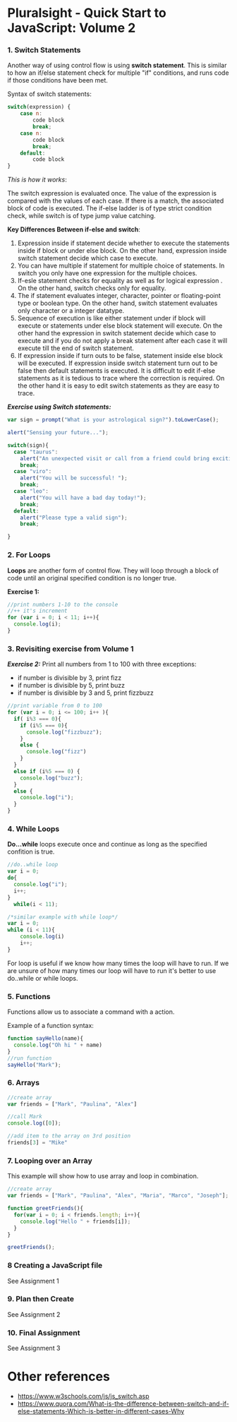 # Pluralsight - Quick Start to JavaScript: Volume 2

### 1. Switch Statements

Another way of using control flow is using __switch statement__. This is similar to how an if/else statement check for multiple "if" conditions, and runs code if those conditions have been met.

Syntax of switch statements:
```JavaScript
switch(expression) {
    case n:
        code block
        break;
    case n:
        code block
        break;
    default:
        code block
}

```
<em>This is how it works</em>:

The switch expression is evaluated once.
The value of the expression is compared with the values of each case.
If there is a match, the associated block of code is executed. The if-else ladder is of type strict condition check, while switch is of type jump value catching.

__Key Differences Between if-else and switch__:

1. Expression inside if statement decide whether to execute the statements inside if block or under else block. On the other hand, expression inside switch statement decide which case to execute.
2. You can have multiple if statement for multiple choice of statements. In switch you only have one expression for the multiple choices.
3. If-esle statement checks for equality as well as for logical expression . On the other hand, switch checks only for equality.
4. The if statement evaluates integer, character, pointer or floating-point type or boolean type. On the other hand, switch statement evaluates only character or a integer datatype.
5. Sequence of execution is like either statement under if block will execute or statements under else block statement will execute. On the other hand the expression in switch statement decide which case to execute and if you do not apply a break statement after each case it will execute till the end of switch statement.
6. If expression inside if turn outs to be false, statement inside else block will be executed. If expression inside switch statement turn out to be false then default statements is executed.
It is difficult to edit if-else statements as it is tedious to trace where the correction is required. On the other hand it is easy to edit switch statements as they are easy to trace.

<em>__Exercise using Switch statements:__</em>

```JavaScript
var sign = prompt("What is your astrological sign?").toLowerCase();

alert("Sensing your future...");

switch(sign){
  case "taurus":
    alert("An unexpected visit or call from a friend could bring exciting news. You might decide to get together with this person and celebrate. ");
    break;
  case "viro":
    alert("You will be successful! ");
    break;
  case "leo":
    alert("You will have a bad day today!");
    break;
  default:
    alert("Please type a valid sign");
    break;

}
```

### 2. For Loops

__Loops__ are another form of control flow. They will loop through a block of code until an original specified condition is no longer true.

__Exercise 1:__

```JavaScript
//print numbers 1-10 to the console
//++ it's increment
for (var i = 0; i < 11; i++){
  console.log(i);
}
```

### 3. Revisiting exercise from Volume 1

<em>__Exercise 2:__</em>
Print all numbers from 1 to 100 with three exceptions:
- if number is divisible by 3, print fizz
- if number is divisible by 5, print buzz
- if number is divisible by 3 and 5, print fizzbuzz


```JavaScript
//print variable from 0 to 100
for (var i = 0; i <= 100; i++ ){
  if( i%3 === 0){
    if (i%5 === 0){
      console.log("fizzbuzz");
    }
    else {
      console.log("fizz")
    }
  }
  else if (i%5 === 0) {
    console.log("buzz");
  }
  else {
    console.log("i");
  }
}
```


### 4. While Loops

__Do...while__ loops execute once and continue as long as the specified confition is true.

```JavaScript
//do..while loop
var i = 0;
do{
  console.log("i");
  i++;
}
  while(i < 11);

/*similar example with while loop*/
var i = 0;
while (i < 11){
    console.log(i)
    i++;
}
```

For loop is useful if we know how many times the loop will have to run. If we are unsure of how many times our loop will have to run it's better to use do..while or while loops.

### 5. Functions
Functions allow us to associate a command with a action.

Example of a function syntax:

```JavaScript
function sayHello(name){
  console.log("Oh hi " + name)
}
//run function
sayHello("Mark");
```

### 6. Arrays

```JavaScript
//create array
var friends = ["Mark", "Paulina", "Alex"]

//call Mark
console.log([0]);

//add item to the array on 3rd position
friends[3] = "Mike"

```
### 7. Looping over an Array
This example will show how to use array and loop in combination.

```JavaScript
//create array
var friends = ["Mark", "Paulina", "Alex", "Maria", "Marco", "Joseph"];

function greetFriends(){
  for(var i = 0; i < friends.length; i++){
    console.log("Hello " + friends[i]);
  }
}

greetFriends();
```

### 8 Creating a JavaScript file
See Assignment 1

### 9. Plan then Create
See Assignment 2

### 10. Final Assignment
See Assignment 3

# Other references
- https://www.w3schools.com/js/js_switch.asp
- https://www.quora.com/What-is-the-difference-between-switch-and-if-else-statements-Which-is-better-in-different-cases-Why
